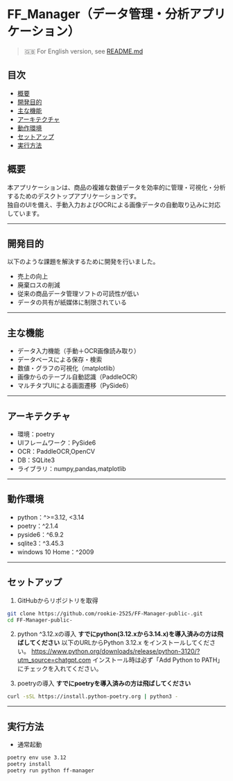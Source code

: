 # FF_Manager（データ管理・分析アプリケーション）
> 🇬🇧 For English version, see [README.md](README.md)

## 目次
- [概要](#概要)
- [開発目的](#開発目的)
- [主な機能](#主な機能)
- [アーキテクチャ](#アーキテクチャ)
- [動作環境](#動作環境)
- [セットアップ](#セットアップ)
- [実行方法](#実行方法)


## 概要

本アプリケーションは、商品の複雑な数値データを効率的に管理・可視化・分析するためのデスクトップアプリケーションです。  
独自のUIを備え、手動入力およびOCRによる画像データの自動取り込みに対応しています。

---

## 開発目的

以下のような課題を解決するために開発を行いました。

- 売上の向上  
- 廃棄ロスの削減  
- 従来の商品データ管理ソフトの可読性が低い  
- データの共有が紙媒体に制限されている

---

## 主な機能

- データ入力機能（手動＋OCR画像読み取り）
- データベースによる保存・検索
- 数値・グラフの可視化（matplotlib）
- 画像からのテーブル自動認識（PaddleOCR）
- マルチタブUIによる画面遷移（PySide6）

---

## アーキテクチャ

- 環境：poetry
- UIフレームワーク：PySide6            
- OCR：PaddleOCR,OpenCV
- DB：SQLite3 
- ライブラリ：numpy,pandas,matplotlib

---

## 動作環境

- python：^>=3.12, <3.14
- poetry：^2.1.4
- pyside6：^6.9.2
- sqlite3：^3.45.3
- windows 10 Home：^2009
---

## セットアップ

1. GitHubからリポジトリを取得
```bash
git clone https://github.com/rookie-2525/FF-Manager-public-.git
cd FF-Manager-public-
```
2. python ^3.12.xの導入
**すでにpython(3.12.xから3.14.x)を導入済みの方は飛ばしてください**
以下のURLからPython 3.12.x をインストールしてください。
https://www.python.org/downloads/release/python-3120/?utm_source=chatgpt.com
インストール時は必ず「Add Python to PATH」にチェックを入れてください。

3. poetryの導入
**すでにpoetryを導入済みの方は飛ばしてください**
```bash
curl -sSL https://install.python-poetry.org | python3 -
```
---

## 実行方法
- 通常起動
```bash
poetry env use 3.12
poetry install
poetry run python ff-manager
```
